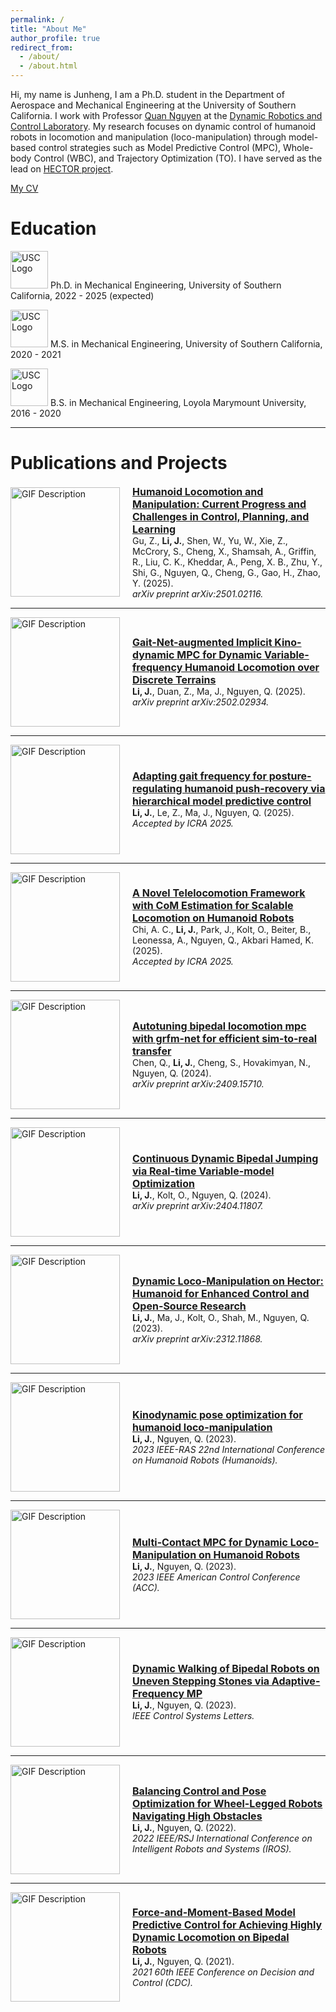 ```yaml
---
permalink: /
title: "About Me"
author_profile: true
redirect_from: 
  - /about/
  - /about.html
---
```


Hi, my name is Junheng, I am a Ph.D. student in the Department of Aerospace and Mechanical Engineering at the University of Southern California. I work with Professor [Quan Nguyen](https://viterbi.usc.edu/directory/faculty/Nguyen/Quan) at the [Dynamic Robotics and Control Laboratory](https://sites.usc.edu/quann/). My research focuses on dynamic control of humanoid robots in locomotion and manipulation (loco-manipulation) through model-based control strategies such as Model Predictive Control (MPC), Whole-body Control (WBC), and Trajectory Optimization (TO). I have served as the lead on [HECTOR project](https://github.com/DRCL-USC/Hector_Simulation). 

[My CV](https://junhengl.github.io/files/JunhengCV.pdf)

Education 
======
<img src="https://junhengl.github.io/images/USC-Logo.png" alt="USC Logo" width="60">    Ph.D. in Mechanical Engineering, University of Southern California, 2022 - 2025 (expected)

<img src="https://junhengl.github.io/images/USC-Logo.png" alt="USC Logo" width="60">    M.S. in Mechanical Engineering, University of Southern California, 2020 - 2021

<img src="https://junhengl.github.io/images/LMU-logo.png" alt="USC Logo" width="60">   B.S. in Mechanical Engineering, Loyola Marymount University, 2016 - 2020

---

Publications and Projects
======

<div style="display: flex; align-items: center;">
  <img src="https://junhengl.github.io/images/survey.jpg" alt="GIF Description" width="175" style="margin-right: 20px;">
  <div>
    <a href="https://arxiv.org/abs/2501.02116" style="font-weight: bold; font-size: 16px;">
      Humanoid Locomotion and Manipulation: Current Progress and Challenges in Control, Planning, and Learning
    </a>
    <br>
    Gu, Z., <b>Li, J.</b>, Shen, W., Yu, W., Xie, Z., McCrory, S., Cheng, X., Shamsah, A., Griffin, R., Liu, C. K., Kheddar, A., Peng, X. B., Zhu, Y., Shi, G., Nguyen, Q., Cheng, G., Gao, H., Zhao, Y. (2025). 
    <br>
    <i>arXiv preprint arXiv:2501.02116.</i>
  </div>
</div>

---

<div style="display: flex; align-items: center;">
  <img src="https://junhengl.github.io/images/gaitnet.gif" alt="GIF Description" width="175" style="margin-right: 20px;">
  <div>
    <a href="https://arxiv.org/abs/2502.02934" style="font-weight: bold; font-size: 16px;">
      Gait-Net-augmented Implicit Kino-dynamic MPC for Dynamic Variable-frequency Humanoid Locomotion over Discrete Terrains
    </a>
    <br>
    <b>Li, J.</b>, Duan, Z., Ma, J., Nguyen, Q. (2025). 
    <br>
    <i>arXiv preprint arXiv:2502.02934.</i>
  </div>
</div>

---

<div style="display: flex; align-items: center;">
  <img src="https://junhengl.github.io/images/pushrecovery.gif" alt="GIF Description" width="175" style="margin-right: 20px;">
  <div>
    <a href="https://arxiv.org/abs/2409.14342" style="font-weight: bold; font-size: 16px;">
      Adapting gait frequency for posture-regulating humanoid push-recovery via hierarchical model predictive control
    </a>
    <br>
    <b>Li, J.</b>, Le, Z., Ma, J., Nguyen, Q. (2025). 
    <br>
    <i>Accepted by ICRA 2025.</i>
  </div>
</div>

---

<div style="display: flex; align-items: center;">
  <img src="https://junhengl.github.io/images/forcebot.gif" alt="GIF Description" width="175" style="margin-right: 20px;">
  <div>
    <a href="https://vtechworks.lib.vt.edu/items/64b151a8-95f5-4420-bf79-879a28a6d2de" style="font-weight: bold; font-size: 16px;">
      A Novel Telelocomotion Framework with CoM Estimation for Scalable Locomotion on Humanoid Robots
    </a>
    <br>
    Chi, A. C., <b>Li, J.</b>, Park, J., Kolt, O., Beiter, B., Leonessa, A., Nguyen, Q., Akbari Hamed, K. (2025). 
    <br>
    <i>Accepted by ICRA 2025.</i>
  </div>
</div>

---

<div style="display: flex; align-items: center;">
  <img src="https://junhengl.github.io/images/difftune.gif" alt="GIF Description" width="175" style="margin-right: 20px;">
  <div>
    <a href="https://arxiv.org/abs/2409.15710" style="font-weight: bold; font-size: 16px;">
      Autotuning bipedal locomotion mpc with grfm-net for efficient sim-to-real transfer
    </a>
    <br>
    Chen, Q., <b>Li, J.</b>, Cheng, S., Hovakimyan, N., Nguyen, Q. (2024). 
    <br>
    <i>arXiv preprint arXiv:2409.15710.</i>
  </div>
</div>

---

<div style="display: flex; align-items: center;">
  <img src="https://junhengl.github.io/images/continuousJumping.gif" alt="GIF Description" width="175" style="margin-right: 20px;">
  <div>
    <a href="https://arxiv.org/abs/2404.11807" style="font-weight: bold; font-size: 16px;">
      Continuous Dynamic Bipedal Jumping via Real-time Variable-model Optimization
    </a>
    <br>
    <b>Li, J.</b>, Kolt, O., Nguyen, Q. (2024). 
    <br>
    <i>arXiv preprint arXiv:2404.11807.</i>
  </div>
</div>

---

<div style="display: flex; align-items: center;">
  <img src="https://junhengl.github.io/images/locomanipulation.gif" alt="GIF Description" width="175" style="margin-right: 20px;">
  <div>
    <a href="https://arxiv.org/abs/2312.11868" style="font-weight: bold; font-size: 16px;">
      Dynamic Loco-Manipulation on Hector: Humanoid for Enhanced Control and Open-Source Research
    </a>
    <br>
    <b>Li, J.</b>, Ma, J., Kolt, O., Shah, M., Nguyen, Q. (2023). 
    <br>
    <i>arXiv preprint arXiv:2312.11868.</i>
  </div>
</div>

---

<div style="display: flex; align-items: center;">
  <img src="https://junhengl.github.io/images/boxpushing.gif" alt="GIF Description" width="175" style="margin-right: 20px;">
  <div>
    <a href="https://ieeexplore.ieee.org/abstract/document/10375151" style="font-weight: bold; font-size: 16px;">
      Kinodynamic pose optimization for humanoid loco-manipulation
    </a>
    <br>
    <b>Li, J.</b>, Nguyen, Q. (2023). 
    <br>
    <i>2023 IEEE-RAS 22nd International Conference on Humanoid Robots (Humanoids).</i>
  </div>
</div>

---

<div style="display: flex; align-items: center;">
  <img src="https://junhengl.github.io/images/package.gif" alt="GIF Description" width="175" style="margin-right: 20px;">
  <div>
    <a href="https://arxiv.org/pdf/2209.08662" style="font-weight: bold; font-size: 16px;">
      Multi-Contact MPC for Dynamic Loco-Manipulation on Humanoid Robots
    </a>
    <br>
    <b>Li, J.</b>, Nguyen, Q. (2023). 
    <br>
    <i>2023 IEEE American Control Conference (ACC).</i>
  </div>
</div>

---

<div style="display: flex; align-items: center;">
  <img src="https://junhengl.github.io/images/adaptiveFreqMPC.gif" alt="GIF Description" width="175" style="margin-right: 20px;">
  <div>
    <a href="https://arxiv.org/pdf/2209.08664" style="font-weight: bold; font-size: 16px;">
      Dynamic Walking of Bipedal Robots on Uneven Stepping Stones via Adaptive-Frequency MP
    </a>
    <br>
    <b>Li, J.</b>, Nguyen, Q. (2023). 
    <br>
    <i>IEEE Control Systems Letters.</i>
  </div>
</div>

---

<div style="display: flex; align-items: center;">
  <img src="https://junhengl.github.io/images/wheelLeg.gif" alt="GIF Description" width="175" style="margin-right: 20px;">
  <div>
    <a href="https://arxiv.org/pdf/2109.09934" style="font-weight: bold; font-size: 16px;">
      Balancing Control and Pose Optimization for Wheel-Legged Robots Navigating High Obstacles
    </a>
    <br>
    <b>Li, J.</b>, Nguyen, Q. (2022). 
    <br>
    <i>2022 IEEE/RSJ International Conference on Intelligent Robots and Systems (IROS).</i>
  </div>
</div>

---

<div style="display: flex; align-items: center;">
  <img src="https://junhengl.github.io/images/locomotionMPC.gif" alt="GIF Description" width="175" style="margin-right: 20px;">
  <div>
    <a href="https://arxiv.org/pdf/2104.00065" style="font-weight: bold; font-size: 16px;">
      Force-and-Moment-Based Model Predictive Control for Achieving Highly Dynamic Locomotion on Bipedal Robots
    </a>
    <br>
    <b>Li, J.</b>, Nguyen, Q. (2021). 
    <br>
    <i>2021 60th IEEE Conference on Decision and Control (CDC).</i>
  </div>
</div>
